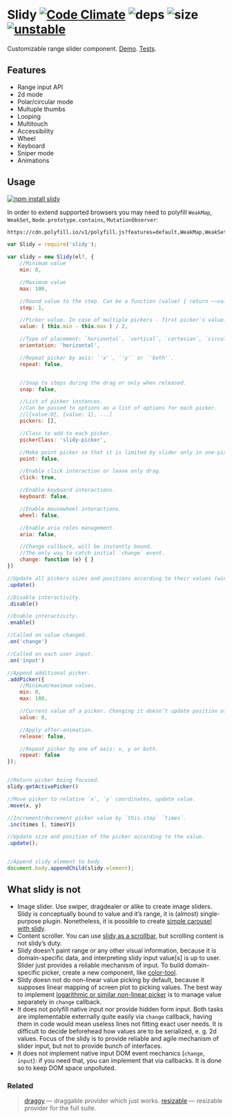 # Slidy [![Code Climate](https://codeclimate.com/github/dfcreative/slidy/badges/gpa.svg)](https://codeclimate.com/github/dfcreative/slidy) ![deps](https://david-dm.org/dfcreative/slidy.svg) ![size](https://img.shields.io/badge/size-11.4kb-brightgreen.svg) [![unstable](http://badges.github.io/stability-badges/dist/unstable.svg)](http://github.com/badges/stability-badges)

Customizable range slider component. [Demo](http://dfcreative.github.io/slidy). [Tests](http://cdn.rawgit.com/dfcreative/slidy).

## Features

* Range input API
* 2d mode
* Polar/circular mode
* Multuple thumbs
* Looping
* Multitouch
* Accessibility
* Wheel
* Keyboard
* Sniper mode
* Animations


## Usage

[![npm install slidy](https://nodei.co/npm/slidy.png?mini=true)](https://npmjs.org/package/slidy/)

In order to extend supported browsers you may need to polyfill `WeakMap`, `WeakSet`, `Node.prototype.contains`, `MutationObserver`:


```html
https://cdn.polyfill.io/v1/polyfill.js?features=default,WeakMap,WeakSet,Node.prototype.contains
```

```js
var Slidy = require('slidy');

var slidy = new Slidy(el?, {
	//Minimum value
	min: 0,

	//Maximum value
	max: 100,

	//Round value to the step. Can be a function (value) { return ~~value }.
	step: 1,

	//Picker value. In case of multiple pickers - first picker's value.
	value: ( this.min - this.max ) / 2,

	//Type of placement: `horizontal`, `vertical`, `cartesian`, `circular`, `polar`.
	orientation: 'horizontal',

	//Repeat picker by axis: `'x'`, `'y'` or `'both'`.
	repeat: false,


	//Snap to steps during the drag or only when released.
	snap: false,

	//List of picker instances.
	//Can be passed to options as a list of options for each picker.
	//[{value:0}, {value: 1}, ...]
	pickers: [],

	//Class to add to each picker.
	pickerClass: 'slidy-picker',

	//Make point picker so that it is limited by slider only in one-pixel point. Useful for creating seamless repeating pickers, like hue range in color-picker.
	point: false,

	//Enable click interaction or leave only drag.
	click: true,

	//Enable keyboard interactions.
	keyboard: false,

	//Enable mousewheel interactions.
	wheel: false,

	//Enable aria roles management.
	aria: false,

	//Change callback, will be instantly bound.
	//The only way to catch initial `change` event.
	change: function (e) { }
})

//Update all pickers sizes and positions according to their values (window resize etc).
.update()

//Disable interactivity.
.disable()

//Enable interactivity.
.enable()

//Called on value changed.
.on('change')

//Called on each user input.
.on('input')

//Append additional picker.
.addPicker({
	//Minimum/maximum values.
	min: 0,
	max: 100,

	//Current value of a picker. Changing it doesn’t update position of a picker, to do that, call `picker.renderValue(this.value)` or just `picker.update()`.
	value: 0,

	//Apply after-animation.
	release: false,

	//Repeat picker by one of axis: x, y or both.
	repeat: false
});


//Return picker being focused.
slidy.getActivePicker()

//Move picker to relative `x`, `y` coordinates, update value.
.move(x, y)

//Increment/decrement picker value by `this.step` `times`.
.inc(times [, timesY])

//Update size and position of the picker according to the value.
.update();


//Append slidy element to body.
document.body.appendChild(slidy.element);
```



## What slidy is not

* Image slider. Use swiper, dragdealer or alike to create image sliders. Slidy is conceptually bound to value and it’s range, it is (almost) single-purpose plugin. Nonetheless, it is possible to create [simple carousel with slidy](http://dfcreative.github.io/slidy#carousel).
* Content scroller. You can use [slidy as a scrollbar](http://dfcreative.github.io/slidy#scrollbar), but scrolling content is not slidy’s duty.
* Slidy doesn’t paint range or any other visual information, because it is domain-specific data, and interpreting slidy input value[s] is up to user. Slider just provides a reliable mechanism of input. To build domain-specific picker, create a new component, like [color-tool](https://github.com/dfcreative/color-tool).
* Slidy doesn not do non-linear value picking by default, because it supposes linear mapping of screen plot to picking values. The best way to implement [logarithmic or similar non-linear picker](https://dfcreative.github.io/slidy#logarithmic) is to manage value separately in `change` callback.
* It does not polyfill native input nor provide hidden form input. Both tasks are implementable externally quite easily via `change` callback, having them in code would mean useless lines not fitting exact user needs. It is difficult to decide beforehead how values are to be serialized, e. g. 2d values. Focus of the slidy is to provide reliable and agile mechanism of slider input, but not to provide bunch of interfaces.
* It does not implement native input DOM event mechanics (`change`, `input`): if you need that, you can implement that via callbacks. It is done so to keep DOM space unpolluted.


### Related

> [draggy](https://npmjs.org/package/draggy) — draggable provider which just works.
> [resizable](https://npmjs.org/package/resizable) — resizable provider for the full suite.